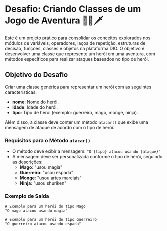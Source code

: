 # Desafio: Criando Classes de um Jogo de Aventura 🧙‍♂️🗡️

Este é um projeto prático para consolidar os conceitos explorados nos módulos de variáveis, operadores, laços de repetição, estruturas de decisão, funções, classes e objetos na plataforma DIO. O objetivo é desenvolver uma classe que represente um herói em uma aventura, com métodos específicos para realizar ataques baseados no tipo de herói.

## Objetivo do Desafio

Criar uma classe genérica para representar um herói com as seguintes características:
- **nome**: Nome do herói.
- **idade**: Idade do herói.
- **tipo**: Tipo de herói (exemplo: guerreiro, mago, monge, ninja).

Além disso, a classe deve conter um método `atacar()` que exibe uma mensagem de ataque de acordo com o tipo de herói.

### Requisitos para o Método `atacar()`
- O método deve exibir a mensagem: `"O {tipo} atacou usando {ataque}"`
- A mensagem deve ser personalizada conforme o tipo de herói, seguindo as descrições:
  - **Mago**: "usou magia"
  - **Guerreiro**: "usou espada"
  - **Monge**: "usou artes marciais"
  - **Ninja**: "usou shuriken"

### Exemplo de Saída
```plaintext
# Exemplo para um herói do tipo Mago
"O mago atacou usando magia"

# Exemplo para um herói do tipo Guerreiro
"O guerreiro atacou usando espada"
```

